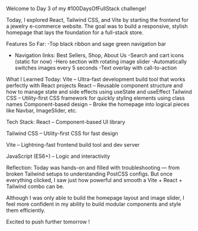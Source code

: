 Welcome to Day 3 of my #100DaysOfFullStack challenge!

Today, I explored React, Tailwind CSS, and Vite by starting the frontend for a jewelry e-commerce website. The goal was to build a responsive, stylish homepage that lays the foundation for a full-stack store.

Features So Far:
-Top black ribbon and sage green navigation bar
- Navigation links: Best Sellers, Shop, About Us
-Search and cart icons (static for now)
-Hero section with rotating image slider
-Automatically switches images every 5 seconds
-Text overlay with call-to-action

What I Learned Today:
Vite – Ultra-fast development build tool that works perfectly with React projects
React – Reusable component structure and how to manage state and side effects using useState and useEffect
Tailwind CSS – Utility-first CSS framework for quickly styling elements using class names
Component-based design – Broke the homepage into logical pieces like Navbar, ImageSlider, etc.

Tech Stack:
React – Component-based UI library

Tailwind CSS – Utility-first CSS for fast design

Vite – Lightning-fast frontend build tool and dev server

JavaScript (ES6+) – Logic and interactivity

Reflection:
Today was hands-on and filled with troubleshooting — from broken Tailwind setups to understanding PostCSS configs. But once everything clicked, I saw just how powerful and smooth a Vite + React + Tailwind combo can be.

Although I was only able to build the homepage layout and image slider, I feel more confident in my ability to build modular components and style them efficiently.

Excited to push further tomorrow !
